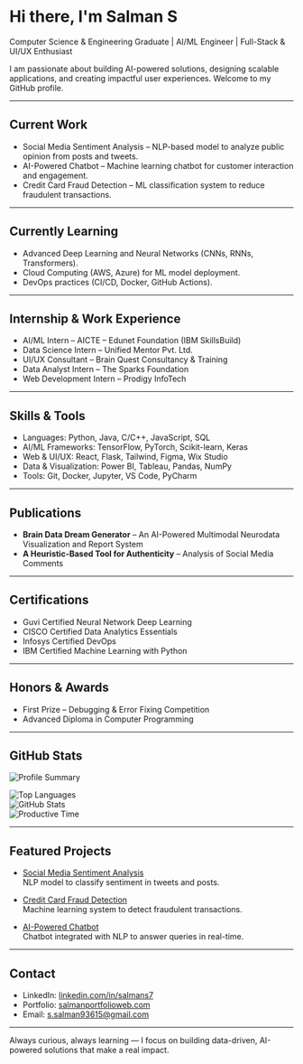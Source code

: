 # Hi there, I'm Salman S  

Computer Science & Engineering Graduate | AI/ML Engineer | Full-Stack & UI/UX Enthusiast  

I am passionate about building AI-powered solutions, designing scalable applications, and creating impactful user experiences. Welcome to my GitHub profile.  

---

## Current Work
- Social Media Sentiment Analysis – NLP-based model to analyze public opinion from posts and tweets.  
- AI-Powered Chatbot – Machine learning chatbot for customer interaction and engagement.  
- Credit Card Fraud Detection – ML classification system to reduce fraudulent transactions.  

---

## Currently Learning
- Advanced Deep Learning and Neural Networks (CNNs, RNNs, Transformers).  
- Cloud Computing (AWS, Azure) for ML model deployment.  
- DevOps practices (CI/CD, Docker, GitHub Actions).  

---

## Internship & Work Experience
- AI/ML Intern – AICTE – Edunet Foundation (IBM SkillsBuild)  
- Data Science Intern – Unified Mentor Pvt. Ltd.  
- UI/UX Consultant – Brain Quest Consultancy & Training  
- Data Analyst Intern – The Sparks Foundation  
- Web Development Intern – Prodigy InfoTech  

---

## Skills & Tools
- Languages: Python, Java, C/C++, JavaScript, SQL  
- AI/ML Frameworks: TensorFlow, PyTorch, Scikit-learn, Keras  
- Web & UI/UX: React, Flask, Tailwind, Figma, Wix Studio  
- Data & Visualization: Power BI, Tableau, Pandas, NumPy  
- Tools: Git, Docker, Jupyter, VS Code, PyCharm  

---

## Publications
- **Brain Data Dream Generator** – An AI-Powered Multimodal Neurodata Visualization and Report System  
- **A Heuristic-Based Tool for Authenticity** – Analysis of Social Media Comments  

---

## Certifications
- Guvi Certified Neural Network Deep Learning  
- CISCO Certified Data Analytics Essentials  
- Infosys Certified DevOps  
- IBM Certified Machine Learning with Python  

---

## Honors & Awards
- First Prize – Debugging & Error Fixing Competition  
- Advanced Diploma in Computer Programming  

---

## GitHub Stats
![Profile Summary](http://github-profile-summary-cards.vercel.app/api/cards/profile-details?username=Salman-id85&theme=gotham)  

![Top Languages](http://github-profile-summary-cards.vercel.app/api/cards/repos-per-language?username=Salman-id85&theme=gotham)  
![GitHub Stats](http://github-profile-summary-cards.vercel.app/api/cards/stats?username=Salman-id85&theme=gotham)  
![Productive Time](http://github-profile-summary-cards.vercel.app/api/cards/productive-time?username=Salman-id85&theme=gotham&utcOffset=8)  

---

## Featured Projects
- [Social Media Sentiment Analysis](https://github.com/Salman-id85/social-media-sentiment-analysis)  
  NLP model to classify sentiment in tweets and posts.  

- [Credit Card Fraud Detection](https://github.com/Salman-id85/credit-card-fraud-detection)  
  Machine learning system to detect fraudulent transactions.  

- [AI-Powered Chatbot](https://github.com/Salman-id85/ai-chatbot)  
  Chatbot integrated with NLP to answer queries in real-time.  

---

## Contact
- LinkedIn: [linkedin.com/in/salmans7](https://www.linkedin.com/in/salmans7)  
- Portfolio: [salmanportfolioweb.com](https://www.salmanportfolioweb.com)  
- Email: s.salman93615@gmail.com  

---

Always curious, always learning — I focus on building data-driven, AI-powered solutions that make a real impact.  
